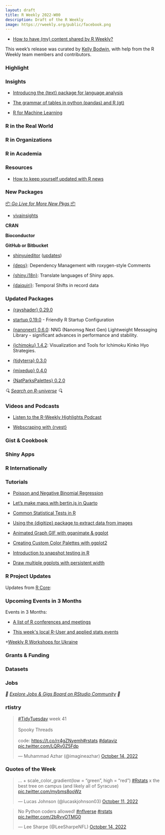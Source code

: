 ```yaml
---
layout: draft
title: R Weekly 2022-W00
description: Draft of the R Weekly
image: https://rweekly.org/public/facebook.png
---
```



+ [How to have (my) content shared by R Weekly?](https://github.com/rweekly/rweekly.org#how-to-have-my-content-shared-by-r-weekly)

This week’s release was curated by [Kelly Bodwin](twitter.com/KellyBodwin), with help from the R Weekly team members and contributors.



###  Highlight



### Insights

+ [Introducng the {text} package for language analysis](https://blogs.rstudio.com/ai/posts/2022-09-29-r-text/)

+ [The grammar of tables in python (pandas) and R (gt)](https://karbartolome.quarto.pub/the-grammar-of-tables/)

+ [R for Machine Learning](https://medium.com/@diditekosetyo/r-for-machine-learning-32f57023e67a)

### R in the Real World



###  R in Organizations



###  R in Academia



###  Resources

+ [How to keep yourself updated with R news](https://statsandr.com/blog/how-to-keep-up-to-date-with-the-latest-r-news/)


###  New Packages

<p class="added-hostname"><a href="https://rweekly.org/live" target="_blank" class="externalLink">📦 <i>Go Live for More New Pkgs</i> 📦</a></p>

+ [vivainsights](https://microsoft.github.io/vivainsights/)

**CRAN**



**Bioconductor**



**GitHub or Bitbucket**

+ [shinyuieditor](https://rstudio.github.io/shinyuieditor/) ([updates](https://twitter.com/NicholasStrayer/status/1580929459099615232?s=20&t=YLE_cbjgRECGjK3uOGzDAw))

* [{deps}](https://github.com/analythium/deps): Dependency Management with roxygen-style Comments

+ [{shiny.i18n}](https://github.com/Appsilon/shiny.i18n): Translate languages of Shiny apps.

+ [{daiquiri}](https://phuongquan.github.io/daiquiri/): Temporal Shifts in record data

### Updated Packages

+ [{rayshader} 0.29.0](https://t.co/h1325mmQIe)

+ [startup 0.19.0](https://henrikbengtsson.github.io/startup/) - Friendly R Startup Configuration

+ [{nanonext} 0.6.0](https://cran.r-project.org/package=nanonext): NNG (Nanomsg Next Gen) Lightweight Messaging Library - significant advances in performance and stability.

+ [{ichimoku} 1.4.2](https://cran.r-project.org/package=ichimoku): Visualization and Tools for Ichimoku Kinko Hyo Strategies.

+ [{tidyterra} 0.3.0](https://cran.r-project.org/web/packages/tidyterra/index.html)

+ [{mixedup} 0.4.0](https://m-clark.github.io/mixedup/)

+ [{NatParksPalettes} 0.2.0](https://github.com/kevinsblake/NatParksPalettes)

<i>🔍 [Search on R-universe](https://r-universe.dev/search/) 🔍</i>




###  Videos and Podcasts

* [Listen to the R-Weekly Highlights Podcast](https://rweekly.fireside.fm/)

+ [Webscraping with {rvest}](https://www.youtube.com/watch?v=aFpnpTXjOxY)


### Gist & Cookbook



### Shiny Apps



### R Internationally



###  Tutorials

+ [Poisson and Negative Binomial Regression](https://bayesf22-notebook.classes.andrewheiss.com/bayes-rules/12-chapter.html)

+ [Let’s make maps with bertin.js in Quarto](https://neocarto.github.io/bertin/examples/quarto.html)

+ [Common Statistical Tests in R](https://martinctc.github.io/blog/common-statistical-tests-in-r-part-i/)

+ [Using the {digitize} package to extract data from images](https://twitter.com/edelponte/status/1580320409794539520?s=20&t=nKUUmhDWcH4Y-gaVT5yNqg)

+ [Animated Graph GIF with gganimate & ggplot](https://finnstats.com/index.php/2021/05/15/animated-graph-gif-with-gganimate-and-ggplot/?utm_source=ReviveOldPost&utm_medium=social&utm_campaign=ReviveOldPost)

+ [Creating Custom Color Palettes with ggplot2](https://meghan.rbind.io/blog/2022-10-11-creating-custom-color-palettes-with-ggplot2/)

+ [Introduction to snapshot testing in R](https://indrajeetpatil.github.io/intro-to-snapshot-testing/#/title-slide)

+ [Draw multiple ggplots with persistent width](https://statisticsglobe.com/draw-multiple-ggplot2-plots-consistent-width-r)

<!--<div class="post-more-begin></div><div class="post-more-end"></div>-->

###  R Project Updates

Updates from [R Core](http://developer.r-project.org/blosxom.cgi/R-devel/NEWS):


###  Upcoming Events in 3 Months

Events in 3 Months:


+ [A list of R conferences and meetings](https://jumpingrivers.github.io/meetingsR/events.html)

+ [This week's local R-User and applied stats events](https://community.rstudio.com/c/irl)

+[Weekly R Workshops for Ukraine](https://sites.google.com/view/dariia-mykhailyshyna/main/r-workshops-for-ukraine)

### Grants & Funding


### Datasets


### Jobs

<i>💼 [Explore Jobs & Gigs Board on RStudio Community](https://community.rstudio.com/c/jobs/) 💼</i>

###  rtistry

<blockquote class="twitter-tweet"><p lang="en" dir="ltr"><a href="https://twitter.com/hashtag/TidyTuesday?src=hash&amp;ref_src=twsrc%5Etfw">#TidyTuesday</a> week 41<br><br>Spooky Threads<br><br>code: <a href="https://t.co/rr4gZNyemh">https://t.co/rr4gZNyemh</a><a href="https://twitter.com/hashtag/rstats?src=hash&amp;ref_src=twsrc%5Etfw">#rstats</a> <a href="https://twitter.com/hashtag/dataviz?src=hash&amp;ref_src=twsrc%5Etfw">#dataviz</a> <a href="https://t.co/LQRv0Z5Fdp">pic.twitter.com/LQRv0Z5Fdp</a></p>&mdash; Muhammad Azhar (@imagineazhar) <a href="https://twitter.com/imagineazhar/status/1580948169591906304?ref_src=twsrc%5Etfw">October 14, 2022</a></blockquote> <script async src="https://platform.twitter.com/widgets.js" charset="utf-8"></script>


###  Quotes of the Week

<blockquote class="twitter-tweet"><p lang="en" dir="ltr">… + scale_color_gradient(low = “green”, high = “red”) <a href="https://twitter.com/hashtag/Rstats?src=hash&amp;ref_src=twsrc%5Etfw">#Rstats</a> x the best tree on campus (and likely all of Syracuse) <a href="https://t.co/mybms8ooWz">pic.twitter.com/mybms8ooWz</a></p>&mdash; Lucas Johnson (@lucaskjohnson03) <a href="https://twitter.com/lucaskjohnson03/status/1579921952646762496?ref_src=twsrc%5Etfw">October 11, 2022</a></blockquote> <script async src="https://platform.twitter.com/widgets.js" charset="utf-8"></script>

<blockquote class="twitter-tweet"><p lang="en" dir="ltr">No Python coders allowed! <a href="https://twitter.com/hashtag/nflverse?src=hash&amp;ref_src=twsrc%5Etfw">#nflverse</a> <a href="https://twitter.com/hashtag/rstats?src=hash&amp;ref_src=twsrc%5Etfw">#rstats</a> <a href="https://t.co/2bRvyOTMG0">pic.twitter.com/2bRvyOTMG0</a></p>&mdash; Lee Sharpe (@LeeSharpeNFL) <a href="https://twitter.com/LeeSharpeNFL/status/1581061270211809281?ref_src=twsrc%5Etfw">October 14, 2022</a></blockquote> <script async src="https://platform.twitter.com/widgets.js" charset="utf-8"></script>
